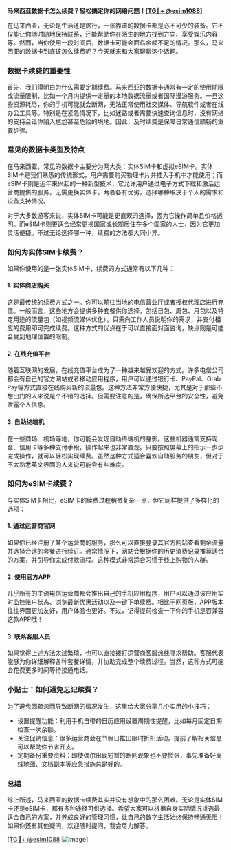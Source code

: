 **马来西亚数据卡怎么续费？轻松搞定你的网络问题！[[TG💪+ @esim1088](https://t.me/s/esim1088)]**

在马来西亚，无论是生活还是旅行，一张靠谱的数据卡都是必不可少的装备。它不仅能让你随时随地保持联系，还能帮助你在陌生的地方找到方向、享受娱乐内容等。然而，当你使用一段时间后，数据卡可能会面临余额不足的情况。那么，马来西亚的数据卡到底该怎么续费呢？今天就来和大家聊聊这个话题。

### 数据卡续费的重要性

首先，我们得明白为什么需要定期续费。马来西亚的数据卡通常有一定的使用期限或流量限制，比如一个月内提供一定量的本地数据流量或者国际漫游服务。一旦这些资源耗尽，你的手机可能就会断网，无法正常使用社交媒体、导航软件或者在线办公工具等。特别是在紧急情况下，比如迷路或者需要快速查询信息时，没有网络的支持会让你陷入尴尬甚至危险的境地。因此，及时续费是保障日常通信顺畅的重要步骤。

### 常见的数据卡类型及特点

在马来西亚，常见的数据卡主要分为两大类：实体SIM卡和虚拟eSIM卡。实体SIM卡是我们熟悉的传统形式，用户需要购买物理卡片并插入手机中才能使用；而eSIM卡则是近年来兴起的一种新型技术，它允许用户通过电子方式下载和激活运营商提供的服务，无需更换实体卡。两者各有优劣，选择哪种取决于个人的需求和设备支持情况。

对于大多数游客来说，实体SIM卡可能是更直观的选择，因为它操作简单且价格透明。而eSIM卡则更适合经常更换国家或长期居住在多个国家的人士，因为它更加灵活便捷。不过无论选择哪一种，续费的方法都大同小异。

### 如何为实体SIM卡续费？

如果你使用的是一张实体SIM卡，续费的方式通常有以下几种：

#### 1. 实体商店购买
这是最传统的续费方式之一。你可以前往当地的电信营业厅或者授权代理店进行充值。一般而言，这些地方会提供多种套餐供你选择，包括日包、周包、月包以及特定用途的流量包（如视频流媒体优化）。只需向工作人员说明你的需求，并支付相应的费用即可完成续费。这种方式的优点在于可以直接面对面咨询，缺点则是可能会受到地理位置的限制。

#### 2. 在线充值平台
随着互联网的发展，在线充值平台成为了一种越来越受欢迎的方式。许多电信公司都会有自己的官方网站或者移动应用程序，用户可以通过银行卡、PayPal、Grab Pay等方式直接在线购买新的流量包。这种方法非常方便快捷，尤其是对于那些不想出门的人来说是个不错的选择。但需要注意的是，确保所选平台的安全性，避免泄露个人信息。

#### 3. 自助终端机
在一些商场、机场等地，你可能会发现自助终端机的身影。这些机器通常支持现金、信用卡等多种支付手段，操作起来也非常直观。只要按照屏幕上的指示一步步完成操作，就可以轻松实现续费。虽然这种方式适合喜欢自助服务的朋友，但对于不太熟悉英文界面的人来说可能会有些难度。

### 如何为eSIM卡续费？

与实体SIM卡相比，eSIM卡的续费过程稍微复杂一点，但它同样提供了多样化的选项：

#### 1. 通过运营商官网
如果你已经注册了某个运营商的服务，那么可以直接登录其官方网站查看剩余流量并选择合适的套餐进行续订。通常情况下，网站会根据你的历史消费记录推荐适合的方案，并引导你完成付款流程。这种模式非常适合习惯于线上购物的人群。

#### 2. 使用官方APP
几乎所有的主流电信运营商都会推出自己的手机应用程序，用户可以通过该应用实时监控账户状态、浏览最新优惠活动以及一键下单续费。相比于网页版，APP版本往往界面更加友好，用户体验也更好。不过，记得提前检查一下你的手机是否兼容这款APP哦！

#### 3. 联系客服人员
如果觉得上述方法太过繁琐，也可以直接拨打运营商客服热线寻求帮助。客服代表能够为你详细解释各种套餐详情，并协助完成整个续费过程。当然，这种方式可能会花费更多时间等待接通电话。

### 小贴士：如何避免忘记续费？

为了避免因疏忽而导致断网的情况发生，这里给大家分享几个实用的小技巧：
- 设置提醒功能：利用手机自带的日历应用设置周期性提醒，比如每月固定日期检查一次余额。
- 关注促销信息：很多运营商会在节假日推出限时折扣活动，提前了解相关信息可以帮助你节省开支。
- 定期备份重要资料：即使偶尔出现短暂的断网现象也不要慌张，事先准备好离线地图、文档副本等应急措施总是好的。

### 总结

综上所述，马来西亚的数据卡续费其实并没有想象中的那么困难。无论是实体SIM卡还是eSIM卡，都有多种途径可供选择。希望大家可以根据自身实际情况挑选最适合自己的方案，并养成良好的管理习惯，让自己的数字生活始终保持畅通无阻！如果你还有其他疑问，欢迎随时提问，我会尽力解答。

[[TG💪+ @esim1088](https://t.me/s/esim1088) ![Image](https://i.postimg.cc/4NQfJmqS/Snipaste-2025-05-13-00-14-12.png)]